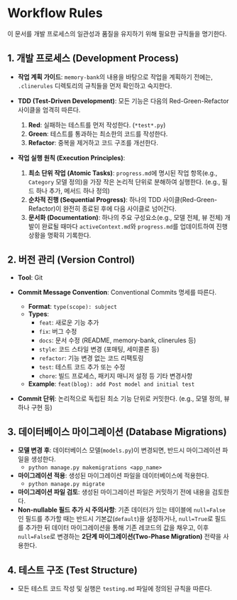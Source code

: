 # Workflow Rules

이 문서를 개발 프로세스의 일관성과 품질을 유지하기 위해 필요한 규칙들을 명기한다.

## 1. 개발 프로세스 (Development Process)

- **작업 계획 가이드**: `memory-bank`의 내용을 바탕으로 작업을 계획하기 전에는, `.clinerules` 디렉토리의 규칙들을 먼저 확인하고 숙지한다.

- **TDD (Test-Driven Development)**: 모든 기능은 다음의 Red-Green-Refactor 사이클을 엄격히 따른다.
    1.  **Red**: 실패하는 테스트를 먼저 작성한다. (`*test*.py`)
    2.  **Green**: 테스트를 통과하는 최소한의 코드를 작성한다.
    3.  **Refactor**: 중복을 제거하고 코드 구조를 개선한다.

- **작업 실행 원칙 (Execution Principles)**:
    1.  **최소 단위 작업 (Atomic Tasks)**: `progress.md`에 명시된 작업 항목(e.g., `Category` 모델 정의)을 가장 작은 논리적 단위로 분해하여 실행한다. (e.g., 필드 하나 추가, 메서드 하나 정의)
    2.  **순차적 진행 (Sequential Progress)**: 하나의 TDD 사이클(Red-Green-Refactor)이 완전히 종료된 후에 다음 사이클로 넘어간다.
    3.  **문서화 (Documentation)**: 하나의 주요 구성요소(e.g., 모델 전체, 뷰 전체) 개발이 완료될 때마다 `activeContext.md`와 `progress.md`를 업데이트하여 진행 상황을 명확히 기록한다.

## 2. 버전 관리 (Version Control)

- **Tool**: Git
- **Commit Message Convention**: Conventional Commits 명세를 따른다.
    - **Format**: `type(scope): subject`
    - **Types**:
        - `feat`: 새로운 기능 추가
        - `fix`: 버그 수정
        - `docs`: 문서 수정 (README, memory-bank, clinerules 등)
        - `style`: 코드 스타일 변경 (포매팅, 세미콜론 등)
        - `refactor`: 기능 변경 없는 코드 리팩토링
        - `test`: 테스트 코드 추가 또는 수정
        - `chore`: 빌드 프로세스, 패키지 매니저 설정 등 기타 변경사항
    - **Example**: `feat(blog): add Post model and initial test`

- **Commit 단위**: 논리적으로 독립된 최소 기능 단위로 커밋한다. (e.g., 모델 정의, 뷰 하나 구현 등)

## 3. 데이터베이스 마이그레이션 (Database Migrations)

- **모델 변경 후**: 데이터베이스 모델(`models.py`)이 변경되면, 반드시 마이그레이션 파일을 생성한다.
  - `python manage.py makemigrations <app_name>`
- **마이그레이션 적용**: 생성된 마이그레이션 파일을 데이터베이스에 적용한다.
  - `python manage.py migrate`
- **마이그레이션 파일 검토**: 생성된 마이그레이션 파일은 커밋하기 전에 내용을 검토한다.
- **Non-nullable 필드 추가 시 주의사항**: 기존 데이터가 있는 테이블에 `null=False`인 필드를 추가할 때는 반드시 기본값(`default`)을 설정하거나, `null=True`로 필드를 추가한 뒤 데이터 마이그레이션을 통해 기존 레코드의 값을 채우고, 이후 `null=False`로 변경하는 **2단계 마이그레이션(Two-Phase Migration)** 전략을 사용한다.

## 4. 테스트 구조 (Test Structure)
- 모든 테스트 코드 작성 및 실행은 `testing.md` 파일에 정의된 규칙을 따른다.
